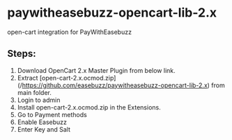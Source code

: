 # paywitheasebuzz-opencart-lib-2.x 
open-cart integration for PayWithEasebuzz 

## Steps:

1. Download OpenCart 2.x Master Plugin from below link.
2. Extract [open-cart-2.x.ocmod.zip] (/https://github.com/easebuzz/paywitheasebuzz-opencart-lib-2.x) from main folder.
3. Login to admin
5. Install  open-cart-2.x.ocmod.zip in the Extensions.
6. Go to Payment methods
7. Enable Easebuzz
8. Enter Key and Salt

